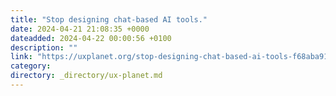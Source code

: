 ```yaml
---
title: "Stop designing chat-based AI tools."
date: 2024-04-21 21:08:35 +0000
dateadded: 2024-04-22 00:00:56 +0100
description: ""
link: "https://uxplanet.org/stop-designing-chat-based-ai-tools-f68aba9119b4?source=rss----819cc2aaeee0---4"
category:
directory: _directory/ux-planet.md
---
```

